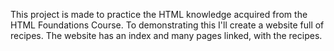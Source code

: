 This project is made to practice the HTML knowledge acquired from the HTML Foundations Course. To demonstrating this I'll create a website full of recipes. The website has an index and many pages linked, with the recipes.